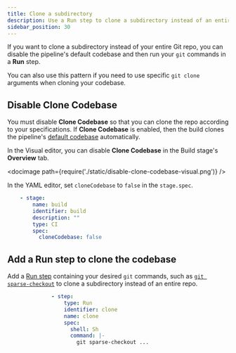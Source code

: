```yaml
---
title: Clone a subdirectory
description: Use a Run step to clone a subdirectory instead of an entire repo.
sidebar_position: 30
---
```


If you want to clone a subdirectory instead of your entire Git repo, you can disable the pipeline's default codebase and then run your `git` commands in a **Run** step.

You can also use this pattern if you need to use specific `git clone` arguments when cloning your codebase.

## Disable Clone Codebase

You must disable **Clone Codebase** so that you can clone the repo according to your specifications. If **Clone Codebase** is enabled, then the build clones the pipeline's [default codebase](./create-and-configure-a-codebase.md#configure-the-default-codebase) automatically.

In the Visual editor, you can disable **Clone Codebase** in the Build stage's **Overview** tab.

<!-- ![](./static/disable-clone-codebase-visual.png) -->

<docimage path={require('./static/disable-clone-codebase-visual.png')} />

In the YAML editor, set `cloneCodebase` to `false` in the `stage.spec`.

```yaml
    - stage:
        name: build
        identifier: build
        description: ""
        type: CI
        spec:
          cloneCodebase: false
```

## Add a Run step to clone the codebase

Add a [Run step](../run-ci-scripts/run-step-settings.md) containing your desired `git` commands, such as [`git sparse-checkout`](https://git-scm.com/docs/git-sparse-checkout) to clone a subdirectory instead of an entire repo.

```yaml
              - step:
                  type: Run
                  identifier: clone
                  name: clone
                  spec:
                    shell: Sh
                    command: |-
                      git sparse-checkout ...
```
